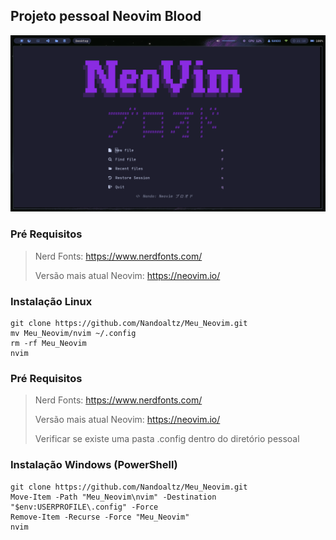 ## Projeto pessoal Neovim Blood


![Tela inicial](nvim/Katakana.png)

### Pré Requisitos

> Nerd Fonts:
> https://www.nerdfonts.com/
> 
> Versão mais atual Neovim:
> https://neovim.io/

### Instalação Linux
```
git clone https://github.com/Nandoaltz/Meu_Neovim.git
mv Meu_Neovim/nvim ~/.config
rm -rf Meu_Neovim
nvim
```
### Pré Requisitos

> Nerd Fonts:
> https://www.nerdfonts.com/
> 
> Versão mais atual Neovim:
> https://neovim.io/
> 
> Verificar se existe uma pasta .config dentro do diretório pessoal

### Instalação Windows (PowerShell)
```
git clone https://github.com/Nandoaltz/Meu_Neovim.git
Move-Item -Path "Meu_Neovim\nvim" -Destination "$env:USERPROFILE\.config" -Force
Remove-Item -Recurse -Force "Meu_Neovim"
nvim
```
